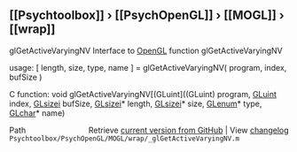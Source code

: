 ## [[Psychtoolbox]] &#8250; [[PsychOpenGL]] &#8250; [[MOGL]] &#8250; [[wrap]]

glGetActiveVaryingNV  Interface to [OpenGL](OpenGL) function glGetActiveVaryingNV  
  
usage:  [ length, size, type, name ] = glGetActiveVaryingNV( program, index, bufSize )  
  
C function:  void glGetActiveVaryingNV[(GLuint]((GLuint) program, [GLuint](GLuint) index, [GLsizei](GLsizei) bufSize, [GLsizei](GLsizei)\* length, [GLsizei](GLsizei)\* size, [GLenum](GLenum)\* type, [GLchar](GLchar)\* name)  




<div class="code_header" style="text-align:right;">
  <span style="float:left;">Path&nbsp;&nbsp;</span> <span class="counter">Retrieve <a href=
  "https://raw.github.com/Psychtoolbox-3/Psychtoolbox-3/beta/Psychtoolbox/PsychOpenGL/MOGL/wrap/_glGetActiveVaryingNV.m">current version from GitHub</a> | View <a href=
  "https://github.com/Psychtoolbox-3/Psychtoolbox-3/commits/beta/Psychtoolbox/PsychOpenGL/MOGL/wrap/_glGetActiveVaryingNV.m">changelog</a></span>
</div>
<div class="code">
  <code>Psychtoolbox/PsychOpenGL/MOGL/wrap/_glGetActiveVaryingNV.m</code>
</div>

